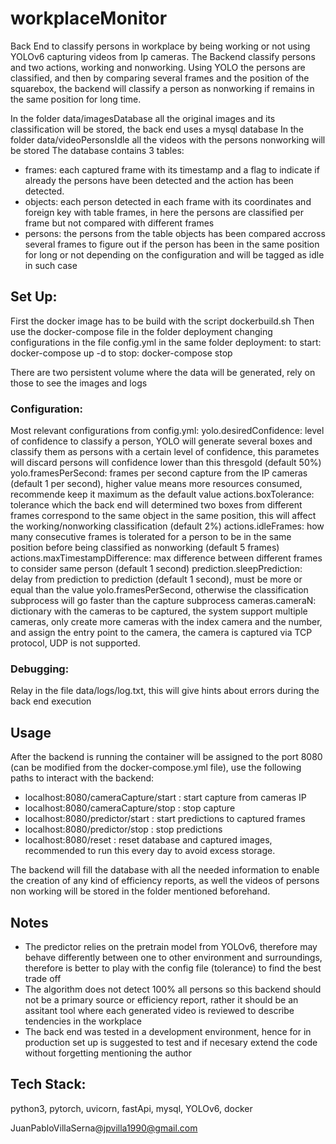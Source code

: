 # workplaceMonitor

Back End to classify persons in workplace by being working or not using YOLOv6 capturing videos from Ip cameras.
The Backend classify persons and two actions, working and nonworking. Using YOLO the persons are classified, and then by comparing several frames and the position of the squarebox, the backend will classify a person as nonworking if remains in the same position for long time.

In the folder data/imagesDatabase all the original images and its classification will be stored, the back end uses a mysql database
In the folder data/videoPersonsIdle all the videos with the persons nonworking will be stored
The database contains 3 tables:
- frames: each captured frame with its timestamp and a flag to indicate if already the persons have been detected and the action has been detected.
- objects: each person detected in each frame with its coordinates and foreign key with table frames, in here the persons are classified per frame but not compared with different frames
- persons: the persons from the table objects has been compared accross several frames to figure out if the person has been in the same position for long or not depending on the configuration and will be tagged as idle in such case

## Set Up:

First the docker image has to be build with the script dockerbuild.sh
Then use the docker-compose file in the folder deployment changing configurations in the file config.yml in the same folder deployment:
to start: docker-compose up -d
to stop: docker-compose stop

There are two persistent volume where the data will be generated, rely on those to see the images and logs

### Configuration:
Most relevant configurations from config.yml:
yolo.desiredConfidence: level of confidence to classify a person, YOLO will generate several boxes and classify them as persons with a certain level of confidence, this parametes will discard persons will confidence lower than this thresgold (default 50%)
yolo.framesPerSecond: frames per second capture from the IP cameras (default 1 per second), higher value means more resources consumed, recommende keep it maximum as the default value
actions.boxTolerance: tolerance which the back end will determined two boxes from different frames correspond to the same object in the same position, this will affect the working/nonworking classification (default 2%)
actions.idleFrames: how many consecutive frames is tolerated for a person to be in the same position before being classified as nonworking (default 5 frames)
actions.maxTimestampDifference: max difference between different frames to consider same person (default 1 second)
prediction.sleepPrediction: delay from prediction to prediction (default 1 second), must be more or equal than the value yolo.framesPerSecond, otherwise the classification subprocess will go faster than the capture subprocess
cameras.cameraN: dictionary with the cameras to be captured, the system support multiple cameras, only create more cameras with the index camera and the number, and assign the entry point to the camera, the camera is captured via TCP protocol, UDP is not supported.

### Debugging:
Relay in the file data/logs/log.txt, this will give hints about errors during the back end execution

## Usage

After the backend is running the container will be assigned to the port 8080 (can be modified from the docker-compose.yml file), use the following paths to interact with the backend:

- localhost:8080/cameraCapture/start : start capture from cameras IP
- localhost:8080/cameraCapture/stop : stop capture
- localhost:8080/predictor/start : start predictions to captured frames
- localhost:8080/predictor/stop : stop predictions
- localhost:8080/reset : reset database and captured images, recommended to run this every day to avoid excess storage.

The backend will fill the database with all the needed information to enable the creation of any kind of efficiency reports, as well the videos of persons non working will be stored in the folder mentioned beforehand.

## Notes

- The predictor relies on the pretrain model from YOLOv6, therefore may behave differently between one to other environment and surroundings, therefore is better to play with the config file (tolerance) to find the best trade off
- The algorithm does not detect 100% all persons so this backend should not be a primary source or efficiency report, rather it should be an assitant tool where each generated video is reviewed to describe tendencies in the workplace
- The back end was tested in a development environment, hence for in production set up is suggested to test and if necesary extend the code without forgetting mentioning the author

## Tech Stack:
python3, pytorch, uvicorn, fastApi, mysql, YOLOv6, docker

JuanPabloVillaSerna@jpvilla1990@gmail.com
